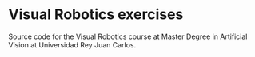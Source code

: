 # Visual Robotics exercises

Source code for the Visual Robotics course at Master Degree in Artificial Vision at Universidad Rey Juan Carlos.